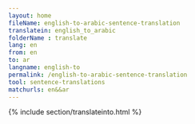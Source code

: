 ```yaml
---
layout: home
fileName: english-to-arabic-sentence-translation
translatein: english_to_arabic
folderName : translate
lang: en
from: en
to: ar
langname: english-to
permalink: /english-to-arabic-sentence-translation
tool: sentence-translations
matchurls: en&&ar
---
```

{% include section/translateinto.html %}
